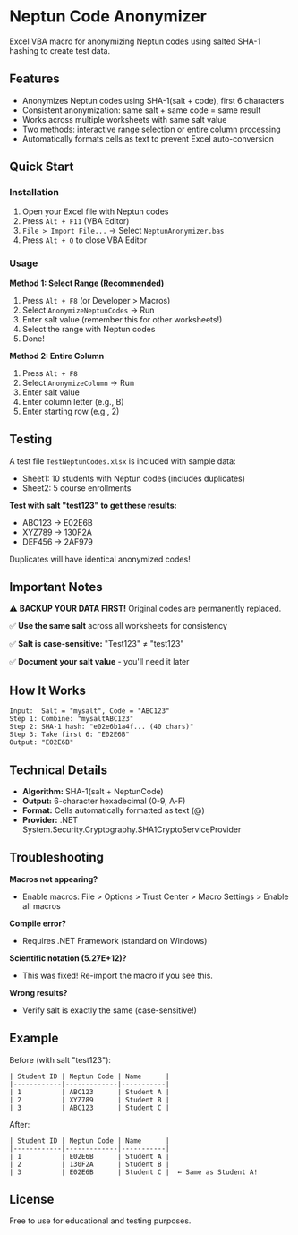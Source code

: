 # Neptun Code Anonymizer

Excel VBA macro for anonymizing Neptun codes using salted SHA-1 hashing to create test data.

## Features

- Anonymizes Neptun codes using SHA-1(salt + code), first 6 characters
- Consistent anonymization: same salt + same code = same result
- Works across multiple worksheets with same salt value
- Two methods: interactive range selection or entire column processing
- Automatically formats cells as text to prevent Excel auto-conversion

## Quick Start

### Installation

1. Open your Excel file with Neptun codes
2. Press `Alt + F11` (VBA Editor)
3. `File > Import File...` → Select `NeptunAnonymizer.bas`
4. Press `Alt + Q` to close VBA Editor

### Usage

**Method 1: Select Range (Recommended)**
1. Press `Alt + F8` (or Developer > Macros)
2. Select `AnonymizeNeptunCodes` → Run
3. Enter salt value (remember this for other worksheets!)
4. Select the range with Neptun codes
5. Done!

**Method 2: Entire Column**
1. Press `Alt + F8`
2. Select `AnonymizeColumn` → Run
3. Enter salt value
4. Enter column letter (e.g., B)
5. Enter starting row (e.g., 2)

## Testing

A test file `TestNeptunCodes.xlsx` is included with sample data:
- Sheet1: 10 students with Neptun codes (includes duplicates)
- Sheet2: 5 course enrollments

**Test with salt "test123" to get these results:**
- ABC123 → E02E6B
- XYZ789 → 130F2A
- DEF456 → 2AF979

Duplicates will have identical anonymized codes!

## Important Notes

⚠️ **BACKUP YOUR DATA FIRST!** Original codes are permanently replaced.

✅ **Use the same salt** across all worksheets for consistency

✅ **Salt is case-sensitive:** "Test123" ≠ "test123"

✅ **Document your salt value** - you'll need it later

## How It Works

```
Input:  Salt = "mysalt", Code = "ABC123"
Step 1: Combine: "mysaltABC123"
Step 2: SHA-1 hash: "e02e6b1a4f... (40 chars)"
Step 3: Take first 6: "E02E6B"
Output: "E02E6B"
```

## Technical Details

- **Algorithm:** SHA-1(salt + NeptunCode)
- **Output:** 6-character hexadecimal (0-9, A-F)
- **Format:** Cells automatically formatted as text (@)
- **Provider:** .NET System.Security.Cryptography.SHA1CryptoServiceProvider

## Troubleshooting

**Macros not appearing?**
- Enable macros: File > Options > Trust Center > Macro Settings > Enable all macros

**Compile error?**
- Requires .NET Framework (standard on Windows)

**Scientific notation (5.27E+12)?**
- This was fixed! Re-import the macro if you see this.

**Wrong results?**
- Verify salt is exactly the same (case-sensitive!)

## Example

Before (with salt "test123"):
```
| Student ID | Neptun Code | Name      |
|------------|-------------|-----------|
| 1          | ABC123      | Student A |
| 2          | XYZ789      | Student B |
| 3          | ABC123      | Student C |
```

After:
```
| Student ID | Neptun Code | Name      |
|------------|-------------|-----------|
| 1          | E02E6B      | Student A |
| 2          | 130F2A      | Student B |
| 3          | E02E6B      | Student C |  ← Same as Student A!
```

## License

Free to use for educational and testing purposes.
